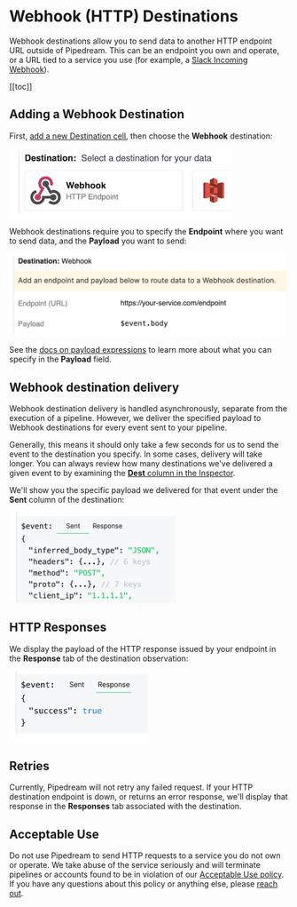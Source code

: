 # Webhook (HTTP) Destinations

Webhook destinations allow you to send data to another HTTP endpoint URL outside of Pipedream. This can be an endpoint you own and operate, or a URL tied to a service you use (for example, a [Slack Incoming Webhook](https://api.slack.com/incoming-webhooks)).

[[toc]]

## Adding a Webhook Destination

First, [add a new Destination cell](/notebook/destinations/#adding-a-new-destination), then choose the **Webhook** destination:

<div>
<img alt="Webhook destination" width="400" src="./images/webhook-destination.png">
</div>

Webhook destinations require you to specify the **Endpoint** where you want to send data, and the **Payload** you want to send:

<div>
<img alt="Webhook destination" width="500" src="./images/webhook-dest-params.png">
</div>

See the [docs on payload expressions](/notebook/destinations/#payload-expressions) to learn more about what you can specify in the **Payload** field.

## Webhook destination delivery

Webhook destination delivery is handled asynchronously, separate from the execution of a pipeline. However, we deliver the specified payload to Webhook destinations for every event sent to your pipeline.

Generally, this means it should only take a few seconds for us to send the event to the destination you specify. In some cases, delivery will take longer. You can always review how many destinations we've delivered a given event to by examining the [**Dest** column in the Inspector](/notebook/inspector/#dest-destinations).

We'll show you the specific payload we delivered for that event under the **Sent** column of the destination:

<div>
<img alt="Webhook payload sent" width="300" src="./images/webhook-payload-sent.png">
</div>

## HTTP Responses

We display the payload of the HTTP response issued by your endpoint in the **Response** tab of the destination observation:

<div>
<img alt="Webhook response" width="250" src="./images/webhook-response.png">
</div>

## Retries

Currently, Pipedream will not retry any failed request. If your HTTP destination endpoint is down, or returns an error response, we'll display that response in the **Responses** tab associated with the destination.

## Acceptable Use

Do not use Pipedream to send HTTP requests to a service you do not own or operate. We take abuse of the service seriously and will terminate pipelines or accounts found to be in violation of our [Acceptable Use policy](https://pipedream.com/terms#b-acceptable-use). If you have any questions about this policy or anything else, please [reach out](/support/).
